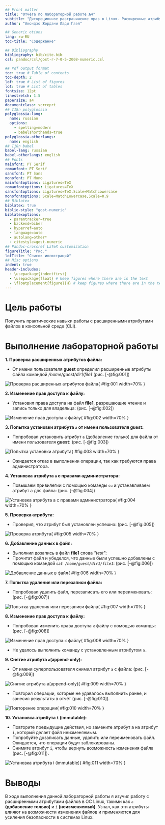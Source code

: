 ```yaml
---
## Front matter
title: "Отчёта по лабораторной работе №4"
subtitle: "Дискреционное разграничение прав в Linux. Расширенные атрибуты"
author: "Акондзо Жордани Лади Гаэл"

## Generic otions
lang: ru-RU
toc-title: "Содержание"

## Bibliography
bibliography: bib/cite.bib
csl: pandoc/csl/gost-r-7-0-5-2008-numeric.csl

## Pdf output format
toc: true # Table of contents
toc-depth: 2
lof: true # List of figures
lot: true # List of tables
fontsize: 12pt
linestretch: 1.5
papersize: a4
documentclass: scrreprt
## I18n polyglossia
polyglossia-lang:
  name: russian
  options:
	- spelling=modern
	- babelshorthands=true
polyglossia-otherlangs:
  name: english
## I18n babel
babel-lang: russian
babel-otherlangs: english
## Fonts
mainfont: PT Serif
romanfont: PT Serif
sansfont: PT Sans
monofont: PT Mono
mainfontoptions: Ligatures=TeX
romanfontoptions: Ligatures=TeX
sansfontoptions: Ligatures=TeX,Scale=MatchLowercase
monofontoptions: Scale=MatchLowercase,Scale=0.9
## Biblatex
biblatex: true
biblio-style: "gost-numeric"
biblatexoptions:
  - parentracker=true
  - backend=biber
  - hyperref=auto
  - language=auto
  - autolang=other*
  - citestyle=gost-numeric
## Pandoc-crossref LaTeX customization
figureTitle: "Рис."
lofTitle: "Список иллюстраций"
## Misc options
indent: true
header-includes:
  - \usepackage{indentfirst}
  - \usepackage{float} # keep figures where there are in the text
  - \floatplacement{figure}{H} # keep figures where there are in the text
---
```


# Цель работы

Получить практические навыки работы с расширенными атрибутами файлов в консольной среде (CLI).

# Выполнение лабораторной работы

**1. Проверка расширенных атрибутов файла:**

- От имени пользователя **guest** определил расширенные атрибуты файла командой */home/guest/dir1/file1* (рис. [-@fig:001])

![Проверка расширенных атрибутов файла](image/01.png){ #fig:001 width=70% }

**2. Изменение прав доступа к файлу:**

- Установил права доступа на файл **file1**, разрешающие чтение и запись только для владельца: (рис. [-@fig:002])

![Изменение прав доступа к файлу](image/02.png){ #fig:002 width=70% }

**3. Попытка установки атрибута `a` от имени пользователя guest:**

- Попробовал установить атрибут `a` (добавление только) для файла от имени пользователя **guest:** (рис. [-@fig:003])

![Попытка установки атрибута](image/03.png){ #fig:003 width=70% }

- Ожидается отказ в выполнении операции, так как требуются права администратора.

**4. Установка атрибута `a` с правами администратора:**

- Повышаем привилегии с помощью команды `su` и устанавливаем атрибут a для файла: (рис. [-@fig:004])

![Установка атрибута a с правами администратора](image/04.png){ #fig:004 width=70% }

**5. Проверка атрибута:**

- Проверил, что атрибут был установлен успешно: (рис. [-@fig:005])

![Проверка атрибута](image/05.png){ #fig:005 width=70% }

**6. Добавление данных в файл:**

- Выполнил дозапись в файл **file1** слова *"test"*:
- Прочитат файл и убеделся, что данные были успешно добавлены с помощью командой *`cat /home/guest/dir1/file1`*: (рис. [-@fig:006])

![Добавление данных в файл](image/06.png){ #fig:006 width=70% }

**7. Попытка удаления или перезаписи файла:**

- Попробовал удалить файл, перезаписать его или переименовать: (рис. [-@fig:007])

![Попытка удаления или перезаписи файла](image/07.png){ #fig:007 width=70% }

**8. Изменение прав доступа к файлу:**

- Попробовал изменить права доступа к файлу с помощью команды: (рис. [-@fig:008])

![Изменение прав доступа к файлу](image/08.png){ #fig:008 width=70% }

- Не удалось выполнить команду с установленным атрибутом `a.`

**9. Снятие атрибута `a`(append-only):**

- От имени суперпользователя снимил атрибут `a` с файла: (рис. [-@fig:009])

![Снятие атрибута a(append-only)](image/09.png){ #fig:009 width=70% }

- Повторил операции, которые не удавалось выполнить ранее, и занесил результаты в отчёт (рис. [-@fig:010]).

![Повторение операции](image/10.png){ #fig:010 width=70% }

**10. Установка атрибута `i` (immutable):**

- Повторите предыдущие действия, но замените атрибут a на атрибут `i`, который делает файл неизменяемым.
- Попробуйте дозаписать данные, удалить или переименовать файл. Ожидается, что операции будут заблокированы.
- Снимите атрибут `i`, чтобы вернуть возможность изменения файла (рис. [-@fig:011]).

![Установка атрибута i (immutable)](image/11.png){ #fig:011 width=70% }


# Выводы

В ходе выполнения данной лабораторной работы я изучил работу с расширенными атрибутами файлов в ОС Linux, такими как `a` **(добавление только)** и `i` **(неизменяемый)**. Узнал, как эти атрибуты влияют на возможности изменения файлов и применяются для усиления безопасности в системах Linux.
